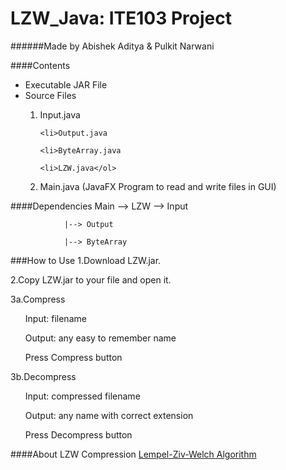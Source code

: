 # LZW_Java: ITE103 Project
######Made by Abishek Aditya & Pulkit Narwani

####Contents
<ul><li>Executable JAR File</li>
<li>Source Files</li>
	<ol><li>Input.java
	
	<li>Output.java
	
	<li>ByteArray.java
	
	<li>LZW.java</ol>
	
<li>Main.java (JavaFX Program to read and write files in GUI)</li></ul>


####Dependencies
	Main --> LZW --> Input
	
		       	|--> Output
	
				|--> ByteArray

###How to Use
1.Download LZW.jar.


2.Copy LZW.jar to your file and open it.


3a.Compress
	<ul>Input: filename</ul>
	<ul>Output: any easy to remember name</ul>
	<ul>Press Compress button</ul>
	
	
3b.Decompress
	<ul>Input: compressed filename</ul>
	<ul>Output: any name with correct extension</ul>
	<ul>Press Decompress button</ul>

####About LZW Compression
[Lempel-Ziv-Welch Algorithm](https://en.wikipedia.org/wiki/Lempel%E2%80%93Ziv%E2%80%93Welch) 
